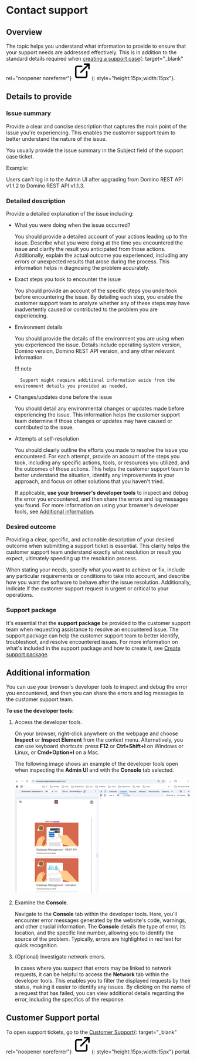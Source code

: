 # Contact support

## Overview

The topic helps you understand what information to provide to ensure that your support needs are addressed effectively. This is in addition to the standard details required when [creating a support case](https://support.hcl-software.com/csm?id=kb_article&sysparm_article=KB0010164 "Opens a new tab"){: target="_blank" rel="noopener noreferrer"}&nbsp;![link image](../assets/images/external-link.svg){: style="height:15px;width:15px"}.

## Details to provide

### Issue summary

Provide a clear and concise description that captures the main point of the issue you're experiencing. This enables the customer support team to better understand the nature of the issue.

You usually provide the issue summary in the Subject field of the support case ticket.

Example:

Users can't log in to the Admin UI after upgrading from Domino REST API v1.1.2 to Domino REST API v1.1.3.

### Detailed description

Provide a detailed explanation of the issue including:

- What you were doing when the issue occurred?

    You should provide a detailed account of your actions leading up to the issue. Describe what you were doing at the time you encountered the issue and clarify the result you anticipated from those actions. Additionally, explain the actual outcome you experienced, including any errors or unexpected results that arose during the process. This information helps in diagnosing the problem accurately.

- Exact steps you took to encounter the issue

    You should provide an account of the specific steps you undertook before encountering the issue. By detailing each step, you enable the customer support team to analyze whether any of these steps may have inadvertently caused or contributed to the problem you are experiencing.

- Environment details

    You should provide the details of the environment you are using when you experienced the issue. Details include operating system version, Domino version, Domino REST API version, and any other relevant information.

    !!! note

        Support might require additional information aside from the environment details you provided as needed.

- Changes/updates done before the issue

    You should detail any environmental changes or updates made before experiencing the issue. This information helps the customer support team determine if those changes or updates may have caused or contributed to the issue.

- Attempts at self-resolution

    You should clearly outline the efforts you made to resolve the issue you encountered. For each attempt, provide an account of the steps you took, including any specific actions, tools, or resources you utilized, and the outcomes of those actions. This helps the customer support team to better understand the situation, identify any improvements in your approach, and focus on other solutions that you haven't tried.

    If applicable, **use your browser's developer tools** to inspect and debug the error you encountered, and then share the errors and log messages you found. For more information on using your browser's developer tools, see [Additional information](#additional-information).

### Desired outcome

Providing a clear, specific, and actionable description of your desired outcome when submitting a support ticket is essential. This clarity helps the customer support team understand exactly what resolution or result you expect, ultimately speeding up the resolution process.

When stating your needs, specify what you want to achieve or fix, include any particular requirements or conditions to take into account, and describe how you want the software to behave after the issue resolution. Additionally, indicate if the customer support request is urgent or critical to your operations.

### Support package

It's essential that the **support package** be provided to the customer support team when requesting assistance to resolve an encountered issue. The support package can help the customer support team to better identify, troubleshoot, and resolve encountered issues. For more information on what's included in the support package and how to create it, see [Create support package](../howto/management/supportpackage.md).

## Additional information

You can use your browser's developer tools to inspect and debug the error you encountered, and then you can share the errors and log messages to the customer support team.

**To use the developer tools:**

1. Access the developer tools.

    On your browser, right-click anywhere on the webpage and choose **Inspect** or **Inspect Element** from the context menu. Alternatively, you can use keyboard shortcuts: press **F12** or **Ctrl+Shift+I** on Windows or Linux, or **Cmd+Option+I** on a Mac.

    The following image shows an example of the developer tools open when inspecting the **Admin UI** and with the **Console** tab selected.

    ![Developer tools](../assets/images/devtools.png)

2. Examine the **Console**.

    Navigate to the **Console** tab within the developer tools. Here, you'll encounter error messages generated by the website's code, warnings, and other crucial information. The **Console** details the type of error, its location, and the specific line number, allowing you to identify the source of the problem. Typically, errors are highlighted in red text for quick recognition.

3. (Optional) Investigate network errors.

    In cases where you suspect that errors may be linked to network requests, it can be helpful to access the **Network** tab within the developer tools. This enables you to filter the displayed requests by their status, making it easier to identify any issues. By clicking on the name of a request that has failed, you can view additional details regarding the error, including the specifics of the response.


## Customer Support portal

To open support tickets, go to the [Customer Support](https://support.hcl-software.com/csm "Opens a new tab"){: target="_blank" rel="noopener noreferrer"}&nbsp;![link image](../assets/images/external-link.svg){: style="height:15px;width:15px"} portal.
